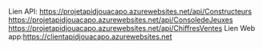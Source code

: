 Lien API:
https://projetapidjouacapo.azurewebsites.net/api/Constructeurs
https://projetapidjouacapo.azurewebsites.net/api/ConsoledeJeuxes
https://projetapidjouacapo.azurewebsites.net/api/ChiffresVentes
Lien Web app:https://clientapidjouacapo.azurewebsites.net
